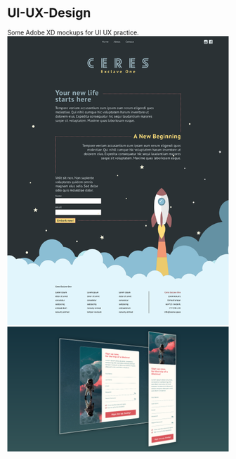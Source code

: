 # UI-UX-Design

Some Adobe XD mockups for UI UX practice.
![Asteroid](https://github.com/dannyvaneeckhoutte/UI-UX-Design/blob/master/Landing%20Page%20Asteroid%20.png)
![Space Colony](https://github.com/dannyvaneeckhoutte/UI-UX-Design/blob/master/Signup%20Space%20Colony/Space%20Full.png)

